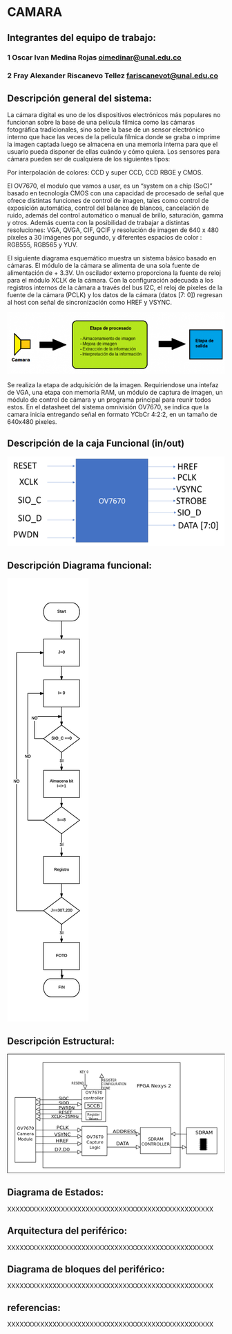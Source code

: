 # CAMARA

## Integrantes del equipo de trabajo:

### 1 Oscar Ivan Medina Rojas oimedinar@unal.edu.co

### 2 Fray Alexander Riscanevo Tellez fariscanevot@unal.edu.co


## Descripción general del sistema: 

La cámara digital es uno de los dispositivos electrónicos más populares no funcionan sobre la base de una película fílmica como las cámaras fotográfica tradicionales, sino sobre la base de un sensor electrónico interno que hace las veces de la película fílmica donde se graba o imprime la imagen captada luego se almacena en una memoria interna para que el usuario pueda disponer de ellas cuándo y cómo quiera. Los sensores para cámara pueden ser de cualquiera de los siguientes tipos: 

Por interpolación de colores: CCD y super CCD, CCD RBGE y CMOS. 

El OV7670, el modulo que vamos a usar, es un “system on a chip (SoC)” basado en tecnología CMOS con una capacidad de procesado de señal que ofrece distintas funciones de control de imagen, tales  como  control  de  exposición  automática,  control  del  balance  de  blancos, cancelación de ruido, además del control automático o manual de brillo, saturación, gamma y otros. Además cuenta con la posibilidad de trabajar a distintas resoluciones: VGA, QVGA, CIF, QCIF y resolución de imagen de 640 x 480 píxeles a 30 imágenes 
por segundo, y diferentes espacios de color : RGB555, RGB565 y YUV.  

El siguiente diagrama esquemático muestra un sistema básico basado en cámaras. El módulo de la cámara se alimenta de una sola fuente de alimentación de + 3.3V. Un oscilador externo proporciona la fuente de reloj para el módulo XCLK de la cámara. Con la configuración adecuada a los registros internos de la cámara a través del bus I2C, el reloj de píxeles de la fuente de la cámara (PCLK) y los datos de la cámara (datos [7: 0]) regresan al host con señal de sincronización como HREF y VSYNC.

![](https://github.com/Fabeltranm/FPGA-Game-D1/blob/master/HW/RTL/03CAMARA/Version_01/03%20document/caja%20funcional.png?raw=true)

Se realiza la etapa de adquisición de la imagen. Requiriendose una intefaz de VGA, una etapa con memoria RAM, un módulo de captura de imagen, un módulo de control de cámara y un programa principal para reunir todos estos. En el datasheet del sistema omnivisión OV7670, se indica que la camara inicia entregando señal en formato YCbCr 4:2:2, en un tamaño de 640x480 pixeles.


## Descripción de la caja Funcional  (in/out)

![](https://github.com/Fabeltranm/FPGA-Game-D1/blob/master/HW/RTL/03CAMARA/Version_01/03%20document/caja%20negra%204.png)

## Descripción Diagrama funcional:

![](https://github.com/Fabeltranm/FPGA-Game-D1/blob/master/HW/RTL/03CAMARA/Version_01/03%20document/DIAGRAMA%20FUNCIONAL%205.png)


## Descripción Estructural:

![](https://github.com/Fabeltranm/FPGA-Game-D1/blob/master/HW/RTL/03CAMARA/Version_01/03%20document/Diagrama%20estructural.png)

## Diagrama de Estados:

XXXXXXXXXXXXXXXXXXXXXXXXXXXXXXXXXXXXXXXXXXXXXXXXXX

## Arquitectura del periférico:

XXXXXXXXXXXXXXXXXXXXXXXXXXXXXXXXXXXXXXXXXXXXXXXXXX

## Diagrama de bloques del periférico:

XXXXXXXXXXXXXXXXXXXXXXXXXXXXXXXXXXXXXXXXXXXXXXXXXX

## referencias:

XXXXXXXXXXXXXXXXXXXXXXXXXXXXXXXXXXXXXXXXXXXXXXXXXX

